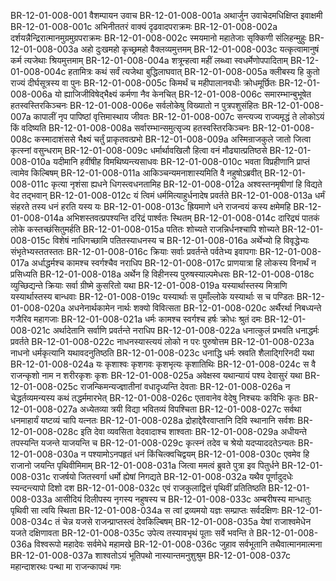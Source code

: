 BR-12-01-008-001  वैशम्पायन उवाच
BR-12-01-008-001a अथार्जुन उवाचेदमधिक्षिप्त इवाक्षमी
BR-12-01-008-001c अभिनीततरं वाक्यं दृढवादपराक्रमः
BR-12-01-008-002a दर्शयन्नैन्द्रिरात्मानमुग्रमुग्रपराक्रमः
BR-12-01-008-002c स्मयमानो महातेजाः सृक्किणी संलिहन्मुहुः
BR-12-01-008-003a अहो दुःखमहो कृच्छ्रमहो वैक्लव्यमुत्तमम्
BR-12-01-008-003c यत्कृत्वामानुषं कर्म त्यजेथाः श्रियमुत्तमाम्
BR-12-01-008-004a शत्रून्हत्वा महीं लब्ध्वा स्वधर्मेणोपपादिताम्
BR-12-01-008-004c हतामित्रः कथं सर्वं त्यजेथा बुद्धिलाघवात्
BR-12-01-008-005a क्लीबस्य हि कुतो राज्यं दीर्घसूत्रस्य वा पुनः
BR-12-01-008-005c किमर्थं च महीपालानवधीः क्रोधमूर्छितः
BR-12-01-008-006a यो ह्याजिजीविषेद्भैक्ष्यं कर्मणा नैव केनचित्
BR-12-01-008-006c समारम्भान्बुभूषेत हतस्वस्तिरकिञ्चनः
BR-12-01-008-006e सर्वलोकेषु विख्यातो न पुत्रपशुसंहितः
BR-12-01-008-007a कापालीं नृप पापिष्ठां वृत्तिमास्थाय जीवतः
BR-12-01-008-007c सन्त्यज्य राज्यमृद्धं ते लोकोऽयं किं वदिष्यति
BR-12-01-008-008a सर्वारम्भान्समुत्सृज्य हतस्वस्तिरकिञ्चनः
BR-12-01-008-008c कस्मादाशंससे भैक्ष्यं चर्तुं प्राकृतवत्प्रभो
BR-12-01-008-009a अस्मिन्राजकुले जातो जित्वा कृत्स्नां वसुन्धराम्
BR-12-01-008-009c धर्मार्थावखिलौ हित्वा वनं मौढ्यात्प्रतिष्ठसे
BR-12-01-008-010a यदीमानि हवींषीह विमथिष्यन्त्यसाधवः
BR-12-01-008-010c भवता विप्रहीणानि प्राप्तं त्वामेव किल्बिषम्
BR-12-01-008-011a आकिञ्चन्यमनाशास्यमिति वै नहुषोऽब्रवीत्
BR-12-01-008-011c कृत्या नृशंसा ह्यधने धिगस्त्वधनतामिह
BR-12-01-008-012a अश्वस्तनमृषीणां हि विद्यते वेद तद्भवान्
BR-12-01-008-012c यं त्विमं धर्ममित्याहुर्धनादेष प्रवर्तते
BR-12-01-008-013a धर्मं संहरते तस्य धनं हरति यस्य यः
BR-12-01-008-013c ह्रियमाणे धने राजन्वयं कस्य क्षमेमहि
BR-12-01-008-014a अभिशस्तवत्प्रपश्यन्ति दरिद्रं पार्श्वतः स्थितम्
BR-12-01-008-014c दारिद्र्यं पातकं लोके कस्तच्छंसितुमर्हति
BR-12-01-008-015a पतितः शोच्यते राजन्निर्धनश्चापि शोच्यते
BR-12-01-008-015c विशेषं नाधिगच्छामि पतितस्याधनस्य च
BR-12-01-008-016a अर्थेभ्यो हि विवृद्धेभ्यः संभृतेभ्यस्ततस्ततः
BR-12-01-008-016c क्रियाः सर्वाः प्रवर्तन्ते पर्वतेभ्य इवापगाः
BR-12-01-008-017a अर्धाद्धर्मश्च कामश्च स्वर्गश्चैव नराधिप
BR-12-01-008-017c प्राणयात्रा हि लोकस्य विनार्थं न प्रसिध्यति
BR-12-01-008-018a अर्थेन हि विहीनस्य पुरुषस्याल्पमेधसः
BR-12-01-008-018c व्युच्छिद्यन्ते क्रियाः सर्वा ग्रीष्मे कुसरितो यथा
BR-12-01-008-019a यस्यार्थास्तस्य मित्राणि यस्यार्थास्तस्य बान्धवाः
BR-12-01-008-019c यस्यार्थाः स पुमाँल्लोके यस्यार्थाः स च पण्डितः
BR-12-01-008-020a अधनेनार्थकामेन नार्थः शक्यो विवित्सता
BR-12-01-008-020c अर्थैरर्था निबध्यन्ते गजैरिव महागजाः
BR-12-01-008-021a धर्मः कामश्च स्वर्गश्च हर्षः क्रोधः श्रुतं दमः
BR-12-01-008-021c अर्थादेतानि सर्वाणि प्रवर्तन्ते नराधिप
BR-12-01-008-022a धनात्कुलं प्रभवति धनाद्धर्मः प्रवर्तते
BR-12-01-008-022c नाधनस्यास्त्ययं लोको न परः पुरुषोत्तम
BR-12-01-008-023a नाधनो धर्मकृत्यानि यथावदनुतिष्ठति
BR-12-01-008-023c धनाद्धि धर्मः स्रवति शैलाद्गिरिनदी यथा
BR-12-01-008-024a यः कृशाश्वः कृशगवः कृशभृत्यः कृशातिथिः
BR-12-01-008-024c स वै राजन्कृशो नाम न शरीरकृशः कृशः
BR-12-01-008-025a अवेक्षस्व यथान्यायं पश्य देवासुरं यथा
BR-12-01-008-025c राजन्किमन्यज्ज्ञातीनां वधादृध्यन्ति देवताः
BR-12-01-008-026a न चेद्धर्तव्यमन्यस्य कथं तद्धर्ममारभेत्
BR-12-01-008-026c एतावानेव वेदेषु निश्चयः कविभिः कृतः
BR-12-01-008-027a अध्येतव्या त्रयी विद्या भवितव्यं विपश्चिता
BR-12-01-008-027c सर्वथा धनमाहार्यं यष्टव्यं चापि यत्नतः
BR-12-01-008-028a द्रोहाद्देवैरवाप्तानि दिवि स्थानानि सर्वशः
BR-12-01-008-028c इति देवा व्यवसिता वेदवादाश्च शाश्वताः
BR-12-01-008-029a अधीयन्ते तपस्यन्ति यजन्ते याजयन्ति च
BR-12-01-008-029c कृत्स्नं तदेव च श्रेयो यदप्याददतेऽन्यतः
BR-12-01-008-030a न पश्यामोऽनपहृतं धनं किंचित्क्वचिद्वयम्
BR-12-01-008-030c एवमेव हि राजानो जयन्ति पृथिवीमिमाम्
BR-12-01-008-031a जित्वा ममत्वं ब्रुवते पुत्रा इव पितुर्धने
BR-12-01-008-031c राजर्षयो जितस्वर्गा धर्मो ह्येषां निगद्यते
BR-12-01-008-032a यथैव पूर्णादुदधेः स्यन्दन्त्यापो दिशो दश
BR-12-01-008-032c एवं राजकुलाद्वित्तं पृथिवीं प्रतितिष्ठति
BR-12-01-008-033a आसीदियं दिलीपस्य नृगस्य नहुषस्य च
BR-12-01-008-033c अम्बरीषस्य मान्धातुः पृथिवी सा त्वयि स्थिता
BR-12-01-008-034a स त्वां द्रव्यमयो यज्ञः सम्प्राप्तः सर्वदक्षिणः
BR-12-01-008-034c तं चेन्न यजसे राजन्प्राप्तस्त्वं देवकिल्बिषम्
BR-12-01-008-035a येषां राजाश्वमेधेन यजते दक्षिणावता
BR-12-01-008-035c उपेत्य तस्यावभृथं पूताः सर्वे भवन्ति ते
BR-12-01-008-036a विश्वरूपो महादेवः सर्वमेधे महामखे
BR-12-01-008-036c जुहाव सर्वभूतानि तथैवात्मानमात्मना
BR-12-01-008-037a शाश्वतोऽयं भूतिपथो नास्यान्तमनुशुश्रुम
BR-12-01-008-037c महान्दाशरथः पन्था मा राजन्कापथं गमः

